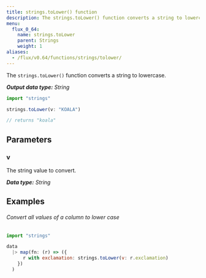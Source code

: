 ```yaml
---
title: strings.toLower() function
description: The strings.toLower() function converts a string to lowercase.
menu:
  flux_0_64:
    name: strings.toLower
    parent: Strings
    weight: 1
aliases:
  - /flux/v0.64/functions/strings/tolower/
---
```


The `strings.toLower()` function converts a string to lowercase.

_**Output data type:** String_

```js
import "strings"

strings.toLower(v: "KOALA")

// returns "koala"
```

## Parameters

### v
The string value to convert.

_**Data type:** String_

## Examples

###### Convert all values of a column to lower case
```js
import "strings"

data
  |> map(fn: (r) => ({
      r with exclamation: strings.toLower(v: r.exclamation)
    })
  )
```

